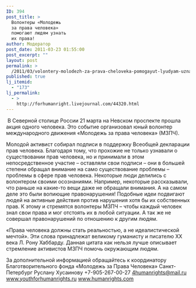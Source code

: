 ```yaml
---
ID: 394
post_title: >
  Волонтеры «Молодежь
  за права человека»
  помогают людям узнать
  их права!
author: Модератор
post_date: 2011-03-23 01:55:00
post_excerpt: ""
layout: post
permalink: >
  /2011/03/volontery-molodezh-za-prava-cheloveka-pomogayut-lyudyam-uznat-ih-prava.html
published: true
lj_itemid:
  - "173"
lj_permalink:
  - >
    http://forhumanright.livejournal.com/44320.html
---
```

&nbsp;В Северной столице России 21 марта на Невском проспекте прошла акция одного человека. Это событие организовал юный волонтер международного движения &laquo;Молодежь за права человека&raquo; (МЗПЧ).

Молодой активист собирал подписи в поддержку Всеобщей декларации прав человека. Благодаря тому, что прохожие не только узнавали о существовании прав человека, но и принимали в этом непосредственное участие &ndash; оставляли свои подписи &ndash; они в большей степени обращал внимание на само существование проблемы &ndash; проблемы в сфере прав человека. Некоторые люди делились с волонтером своими осознаниями. Например, некоторые рассказывали, что раньше на какие-то вещи даже не обращали внимания. А на самом деле это были вопиющие правонарушения! Подобные идеи подвигают людей на активные действия против нарушения хотя бы их собственных прав. К этому и стремятся волонтеры МЗПЧ &ndash; чтобы каждый человек знал свои права и мог отстоять их в любой ситуации. А так же не совершал правонарушений по отношению к другим людям.

&laquo;Права человека должны стать реальностью, а не идеалистической мечтой&raquo;. Эти слова принадлежат великому гуманисту и писателю ХХ века Л. Рону Хаббарду. Данная цитата как нельзя лучше описывает стремление активистов МЗПЧ помочь окружающим людям.

За дополнительной информацией обращайтесь к координатору
Благотворительного фонда &laquo;Молодежь за Права Человека&raquo; Санкт-Петербург
Руслану Хусаинову
+7-905-267-00-27
4humanrights@mail.ru
www.youthforhumanrights.ru
www.humanrights.com